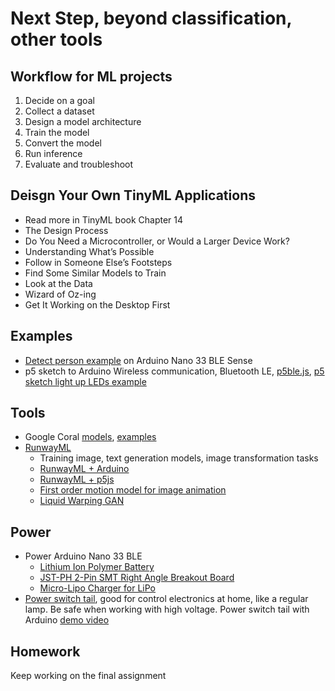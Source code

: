 # Next Step, beyond classification, other tools

## Workflow for ML projects
1. Decide on a goal
2. Collect a dataset
3. Design a model architecture
4. Train the model
5. Convert the model
6. Run inference
7. Evaluate and troubleshoot

## Deisgn Your Own TinyML Applications
- Read more in TinyML book Chapter 14
- The Design Process
- Do You Need a Microcontroller, or Would a Larger Device Work?
- Understanding What’s Possible
- Follow in Someone Else’s Footsteps
- Find Some Similar Models to Train
- Look at the Data
- Wizard of Oz-ing
- Get It Working on the Desktop First

## Examples
- [Detect person example](https://github.com/yining1023/Machine-Learning-for-Physical-Computing/tree/master/Examples/PersonDetect) on Arduino Nano 33 BLE Sense
- p5 sketch to Arduino Wireless communication, Bluetooth LE, [p5ble.js](https://itpnyu.github.io/p5ble-website), [p5 sketch light up LEDs example](https://itpnyu.github.io/p5ble-website/docs/write-one-char-callback)

## Tools
- Google Coral [models](https://coral.ai/models/), [examples](https://coral.ai/examples/#code-examples/)
- [RunwayML](http://runwayml.com/)
  - Training image, text generation models, image transformation tasks
  - [RunwayML + Arduino](https://github.com/runwayml/arduino)
  - [RunwayML + p5js](https://github.com/runwayml/p5js)
  - [First order motion model for image animation](https://github.com/AliaksandrSiarohin/first-order-model)
  - [Liquid Warping GAN](https://github.com/svip-lab/impersonator)

## Power
- Power Arduino Nano 33 BLE
  - [Lithium Ion Polymer Battery](https://www.adafruit.com/product/1578)
  - [JST-PH 2-Pin SMT Right Angle Breakout Board](https://www.adafruit.com/product/1862)
  - [Micro-Lipo Charger for LiPo](https://www.adafruit.com/product/1904)
- [Power switch tail](https://www.adafruit.com/product/268), good for control electronics at home, like a regular lamp. Be safe when working with high voltage. Power switch tail with Arduino [demo video](https://youtu.be/kXjBvL2ECX8)

## Homework
Keep working on the final assignment
